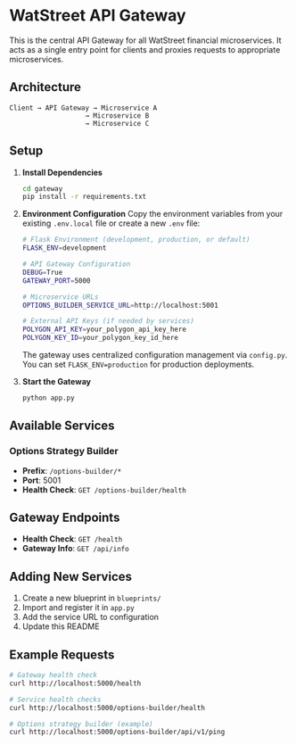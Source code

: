 # WatStreet API Gateway

This is the central API Gateway for all WatStreet financial microservices. It acts as a single entry point for clients and proxies requests to appropriate microservices.

## Architecture

```
Client → API Gateway → Microservice A
                   → Microservice B
                   → Microservice C
```

## Setup

1. **Install Dependencies**
   ```bash
   cd gateway
   pip install -r requirements.txt
   ```

2. **Environment Configuration**
   Copy the environment variables from your existing `.env.local` file or create a new `.env` file:
   ```bash
   # Flask Environment (development, production, or default)
   FLASK_ENV=development
   
   # API Gateway Configuration
   DEBUG=True
   GATEWAY_PORT=5000

   # Microservice URLs
   OPTIONS_BUILDER_SERVICE_URL=http://localhost:5001

   # External API Keys (if needed by services)
   POLYGON_API_KEY=your_polygon_api_key_here
   POLYGON_KEY_ID=your_polygon_key_id_here
   ```

   The gateway uses centralized configuration management via `config.py`. You can set `FLASK_ENV=production` for production deployments.

3. **Start the Gateway**
   ```bash
   python app.py
   ```

## Available Services

### Options Strategy Builder
- **Prefix**: `/options-builder/*`
- **Port**: 5001
- **Health Check**: `GET /options-builder/health`

## Gateway Endpoints

- **Health Check**: `GET /health`
- **Gateway Info**: `GET /api/info`

## Adding New Services

1. Create a new blueprint in `blueprints/`
2. Import and register it in `app.py`
3. Add the service URL to configuration
4. Update this README

## Example Requests

```bash
# Gateway health check
curl http://localhost:5000/health

# Service health checks
curl http://localhost:5000/options-builder/health

# Options strategy builder (example)
curl http://localhost:5000/options-builder/api/v1/ping
``` 